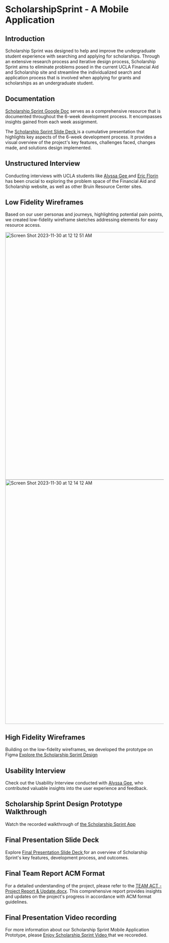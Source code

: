 # ScholarshipSprint - A Mobile Application
## Introduction
Scholarship Sprint was designed to help and improve the undergraduate student experience with searching and applying for scholarships. Through an extensive research process and iterative design process, Scholarship Sprint aims to eliminate problems posed in the current UCLA Financial Aid and Scholarship site and streamline the individualized search and application process that is involved when applying for grants and scholarships as an undergraduate student.

## Documentation
<a href="https://docs.google.com/document/d/1DPDpIKtMaBAszT7e0yAyG_fZB-HlA4MiwaSY5ranGJQ/edit?usp=sharing" target="_blank">Scholarship Sprint Google Doc</a> serves as a comprehensive resource that is documented throughout the 6-week development process. It encompasses insights gained from each week assignment.

The <a href="https://www.canva.com/design/DAFykt5MqvM/6PZwjRaXahGruotXP7YcmQ/edit" target="_blank">Scholarship Sprint Slide Deck </a> is a cumulative presentation that highlights key aspects of the 6-week development process. It provides a visual overview of the project's key features, challenges faced, changes made, and solutions design implemented.

## Unstructured Interview
Conducting interviews with UCLA students like <a href="https://drive.google.com/file/d/1S4H2suRGZLnNnMmTxDpJ4HxMA07tO_6X/view?usp=sharing" target="_blank"> Alyssa Gee </a> and 
<a href="https://drive.google.com/file/d/10zvzwG0ZgUOmtY-sDKqVW1GuHh8Uo5nC/view?usp=sharing" target="_blank"> Eric Florin </a> 
 has been crucial to exploring the problem space of the Financial Aid and Scholarship website, as well as other Bruin Resource Center sites.

## Low Fidelity Wireframes

Based on our user personas and journeys, highlighting potential pain points, we created low-fidelity wireframe sketches addressing elements for easy resource access.

<img width="784" alt="Screen Shot 2023-11-30 at 12 12 51 AM" src="https://github.com/TrungVN9/ScholarshipSprint/assets/95988642/c57bd8da-add5-41da-9f94-aa4a3f5c0ae7">

<img width="774" alt="Screen Shot 2023-11-30 at 12 14 12 AM" src="https://github.com/TrungVN9/ScholarshipSprint/assets/95988642/b5e33b60-e33c-43cc-8bca-96bff5955bb6">

## High Fidelity Wireframes

Building on the low-fidelity wireframes, we developed the prototype on Figma <a href="https://www.figma.com/file/JIfiiuy00gg282jdv1Bfjd/Scholarship-Mobile-Application?type=design&node-id=0%3A1&mode=design&t=mlyYcZ5EF6JlMcOg-1" target="_blank"> Explore the Scholarship Sprint Design </a>


## Usability Interview
Check out the Usability Interview conducted with <a href="https://drive.google.com/file/d/1dFFRvi-bLdrGpiDuewYVxz9UjnnOfv5Y/view?usp=sharing" target="_blank"> Alyssa Gee</a>, who contributed valuable insights into the user experience and feedback.

## Scholarship Sprint Design Prototype Walkthrough

Watch the recorded walkthrough of <a href="https://drive.google.com/file/d/1pD_DcjFsitp80Cl9KkOJBiYgzedemzWY/view?usp=sharing" target="_blank"> the Scholarship Sprint App </a>

## Final Presentation Slide Deck
Explore 
<a href= "https://www.canva.com/design/DAF1eK9yZ7I/e1cMQr6C1tFF_FCOA42gJw/edit" target="_blank">Final Presentation Slide Deck </a> for an overview of Scholarship Sprint's key features, development process, and outcomes.

## Final Team Report ACM Format
For a detailed understanding of the project, please refer to the [TEAM ACT - Project Report & Update.docx](https://github.com/TrungVN9/scholarshipsprint/files/13528426/TEAM.ACT.-.Project.Report.Update.docx). This comprehensive report provides insights and updates on the project's progress in accordance with ACM format guidelines.

## Final Presentation Video recording
For more information about our Scholarship Sprint Mobile Application Prototype, please <a href="https://youtu.be/vv1iGMa780o" target="_blank"> Enjoy Scholarship Sprint Video </a> that we recoreded. 

